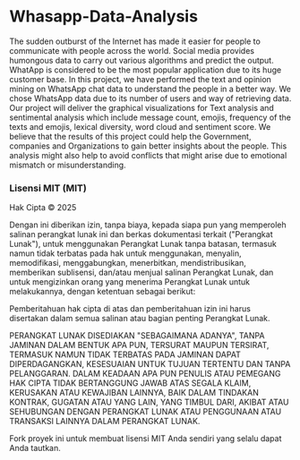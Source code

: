 # Whasapp-Data-Analysis
The sudden outburst of the Internet has made it easier for people to communicate with people across the world. Social media provides humongous data to carry out various algorithms and predict the output. WhatApp is considered to be the most popular application due to its huge customer base. In this project, we have performed the text and opinion mining on WhatsApp chat data to understand the people in a better way. We chose WhatsApp data due to its number of users and way of retrieving data. Our project will deliver the graphical visualizations for Text analysis and sentimental analysis which include message count, emojis, frequency of the texts and emojis, lexical diversity, word cloud and sentiment score. We believe that the results of this project could help the Government, companies and Organizations to gain better insights about the people. This analysis might also help to avoid conflicts that might arise due to emotional mismatch or misunderstanding.
### Lisensi MIT (MIT)
Hak Cipta © 2025 <pemegang hak cipta>

Dengan ini diberikan izin, tanpa biaya, kepada siapa pun yang memperoleh salinan perangkat lunak ini dan berkas dokumentasi terkait ("Perangkat Lunak"), untuk menggunakan Perangkat Lunak tanpa batasan, termasuk namun tidak terbatas pada hak untuk menggunakan, menyalin, memodifikasi, menggabungkan, menerbitkan, mendistribusikan, memberikan sublisensi, dan/atau menjual salinan Perangkat Lunak, dan untuk mengizinkan orang yang menerima Perangkat Lunak untuk melakukannya, dengan ketentuan sebagai berikut:

Pemberitahuan hak cipta di atas dan pemberitahuan izin ini harus disertakan dalam semua salinan atau bagian penting Perangkat Lunak.

PERANGKAT LUNAK DISEDIAKAN "SEBAGAIMANA ADANYA", TANPA JAMINAN DALAM BENTUK APA PUN, TERSURAT MAUPUN TERSIRAT, TERMASUK NAMUN TIDAK TERBATAS PADA JAMINAN DAPAT DIPERDAGANGKAN, KESESUAIAN UNTUK TUJUAN TERTENTU DAN TANPA PELANGGARAN. DALAM KEADAAN APA PUN PENULIS ATAU PEMEGANG HAK CIPTA TIDAK BERTANGGUNG JAWAB ATAS SEGALA KLAIM, KERUSAKAN ATAU KEWAJIBAN LAINNYA, BAIK DALAM TINDAKAN KONTRAK, GUGATAN ATAU YANG LAIN, YANG TIMBUL DARI, AKIBAT ATAU SEHUBUNGAN DENGAN PERANGKAT LUNAK ATAU PENGGUNAAN ATAU TRANSAKSI LAINNYA DALAM PERANGKAT LUNAK.

Fork proyek ini untuk membuat lisensi MIT Anda sendiri yang selalu dapat Anda tautkan.
